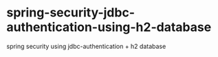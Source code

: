 # spring-security-jdbc-authentication-using-h2-database
spring security using jdbc-authentication + h2 database
